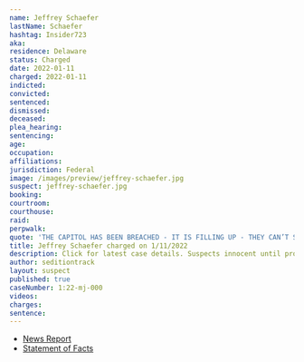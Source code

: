```yaml
---
name: Jeffrey Schaefer
lastName: Schaefer
hashtag: Insider723
aka:
residence: Delaware
status: Charged
date: 2022-01-11
charged: 2022-01-11
indicted:
convicted:
sentenced:
dismissed:
deceased:
plea_hearing:
sentencing:
age:
occupation:
affiliations:
jurisdiction: Federal
image: /images/preview/jeffrey-schaefer.jpg
suspect: jeffrey-schaefer.jpg
booking:
courtroom:
courthouse:
raid:
perpwalk:
quote: 'THE CAPITOL HAS BEEN BREACHED - IT IS FILLING UP - THEY CAN’T STOP US'
title: Jeffrey Schaefer charged on 1/11/2022
description: Click for latest case details. Suspects innocent until proven guilty.
author: seditiontrack
layout: suspect
published: true
caseNumber: 1:22-mj-000
videos:
charges:
sentence:
---
```

- [News Report](https://www.delawareonline.com/story/news/2022/01/14/jeffrey-schaefer-arrested-jan-6-capitol-riots-washington-facebook/6528740001/)
- [Statement of Facts](https://www.justice.gov/usao-dc/case-multi-defendant/file/1481446/download)
